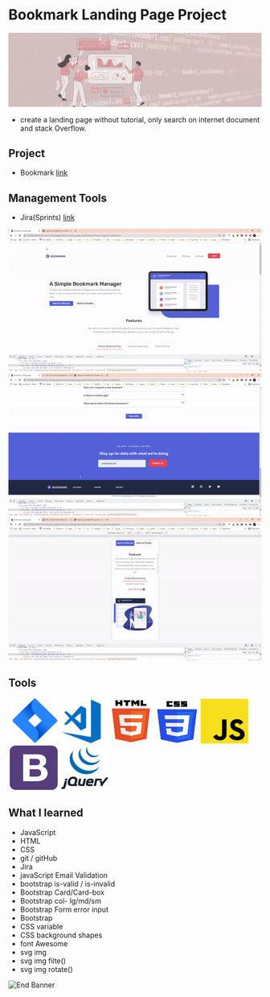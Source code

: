 # Bookmark Landing Page Project

![Begin Banner](Documentation/top-1200x350.gif)

* create a landing page without tutorial, only search on internet document and stack Overflow.

## Project
* Bookmark [link](https://github.com/pittyh6/bookmark_landing_page/tree/master/bookmark_landing_page_project)

## Management Tools
* Jira(Sprints) [link](https://github.com/pittyh6/bookmark_landing_page/tree/master/Sprint%203)

![Middle Banner](Documentation/bookmark_landing_gif-1.gif)
![Middle Banner](Documentation/bookmark_landing_gif-2.gif)
![Middle Banner](Documentation/bookmark_landing_gif-3.gif)

## Tools
<img src= Documentation/jira.png  height="90" width="100" ><img src= Documentation/vscode.png  height="90" width="100"><img src= Documentation/html.png  height="90" width="90"><img src= Documentation/css.png  height="90" width="90"><img src= Documentation/js.png  height="90" width="100"><img src= Documentation/bootstrap.png  height="90" width="100"><img src= Documentation/jquery.png  height="90" width="100">

## What I learned
* JavaScript
* HTML
* CSS
* git / gitHub
* Jira
* javaScript Email Validation
* bootstrap is-valid / is-invalid
* Bootstrap Card/Card-box 
* Bootstrap col- lg/md/sm 
* Bootstrap Form error input
* Bootstrap
* CSS variable
* CSS background shapes
* font Awesome
* svg img
* svg img filte()
* svg img rotate()



![End Banner](Documentation/botton-1200x350.gif)
